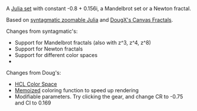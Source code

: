 A [Julia set](http://paulbourke.net/fractals/juliaset/) with constant -0.8 + 0.156i, a Mandelbrot set or a Newton fractal.


Based on [syntagmatic zoomable Julia](http://bl.ocks.org/3736720) and [DougX's Canvas Fractals](http://dougx.net/fractals/fractals.html).

Changes from syntagmatic's: 
* Support for Mandelbrot fractals (also with z^3, z^4, z^8)
* Support for Newton fractals
* Support for different color spaces
* 

Changes from Doug's:

* [HCL Color Space](http://bl.ocks.org/3014589)
* [Memoized](http://underscorejs.org/#memoize) coloring function to speed up rendering
* Modifiable parameters. Try clicking the gear, and change CR to -0.75 and CI to 0.169
